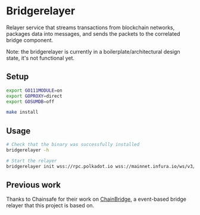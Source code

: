 # Bridgerelayer

Relayer service that streams transactions from blockchain networks, packages data into messages, and sends the packets to the correlated bridge component.

Note: the bridgerelayer is currently in a boilerplate/architectural design state, it's not functional yet.

## Setup

```bash
export GO111MODULE=on
export GOPROXY=direct
export GOSUMDB=off

make install
```

## Usage

```bash
# Check that the binary was successfully installed
bridgerelayer -h

# Start the relayer
bridgerelayer init wss://rpc.polkadot.io wss://mainnet.infura.io/ws/v3/{INFURA_PROJECT_ID}
```

## Previous work

Thanks to Chainsafe for their work on [ChainBridge](https://github.com/ChainSafe/ChainBridge), a event-based bridge relayer that this project is based on.

